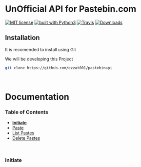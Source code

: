 # UnOfficial API for Pastebin.com
[![MIT license](https://img.shields.io/apm/l/vim-mode)](https://github.com/ezzat001/pastebinapi/blob/master/LICENSE)
[![built with Python3](https://img.shields.io/pypi/pyversions/requests)](https://www.python.org/)
[![Travis](https://img.shields.io/travis/rust-lang/rust.svg)](https://github.com/ezzat001/pastebinapi)
[![Downloads](https://img.shields.io/pypi/dm/pastebin)]()

## **Installation**
It is recomended to install using Git

We will be developing this Project

```bash
git clone https://github.com/ezzat001/pastebinapi
```

<br />

# Documentation

### Table of Contents

- **[Initiate](#initiate)**
- [Paste](#paste)
- [List Pastes](#excluding-friends)
- [Delete Pastes](#ignoring-users)


<br />


### initiate

